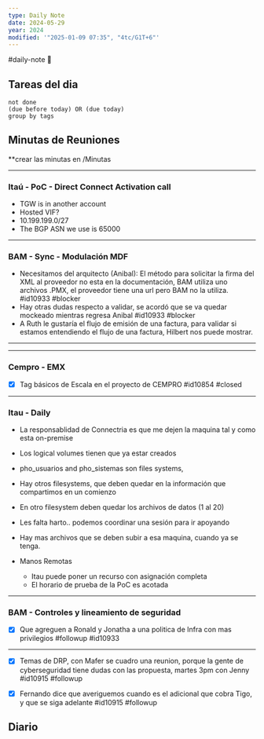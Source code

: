 ```yaml
---
type: Daily Note
date: 2024-05-29
year: 2024
modified: '"2025-01-09 07:35", "4tc/G1T+6"'
---
```

#daily-note
📝
## Tareas del dia


```tasks
not done
(due before today) OR (due today)
group by tags
```

## Minutas de Reuniones
**crear las minutas en /Minutas


---
### Itaú - PoC - Direct Connect Activation call
- TGW is in another account
- Hosted VIF?
- 10.199.199.0/27
- The BGP ASN we use is 65000

---
### BAM - Sync - Modulación MDF
- Necesitamos del arquitecto (Anibal): El método para solicitar la firma del XML al proveedor no esta en la documentación, BAM utiliza uno archivos .PMX, el proveedor tiene una url pero BAM no la utiliza.  #id10933 #blocker
- Hay otras dudas respecto a validar, se acordó que se va quedar mockeado mientras regresa Anibal #id10933 #blocker 
- A Ruth le gustaría el flujo de emisión de una factura, para validar si estamos entendiendo el flujo de una factura, Hilbert nos puede mostrar.

---


----
### Cempro - EMX
- [x] Tag básicos de Escala en el proyecto de CEMPRO #id10854 #closed

--- 
### Itau - Daily
- La responsablidad de Connectria es que me dejen la maquina tal y como esta on-premise
- Los logical volumes tienen que ya estar creados
- pho_usuarios and pho_sistemas son files systems,
- Hay otros filesystems, que deben quedar en la información que compartimos en un comienzo
- En otro filesystem deben quedar los archivos de datos (1 al 20)
- Les falta harto..  podemos coordinar una sesión para ir apoyando

- Hay mas archivos que se deben subir a esa maquina, cuando ya se tenga.

- Manos Remotas
	- Itau puede poner un recurso con asignación completa
	- El horario de prueba de la PoC es acotada

---
### BAM - Controles y lineamiento de seguridad
- [x] Que agreguen a Ronald y Jonatha a una politica de Infra con mas privilegios #followup  #id10933


---
 - [x] Temas de DRP, con Mafer se cuadro una reunion, porque la gente de cyberseguridad tiene dudas con las propuesta, martes 3pm con Jenny #id10915 #followup
 - [x] Fernando dice que averiguemos cuando es el adicional que cobra Tigo, y que se siga adelante  #id10915 #followup


## Diario
